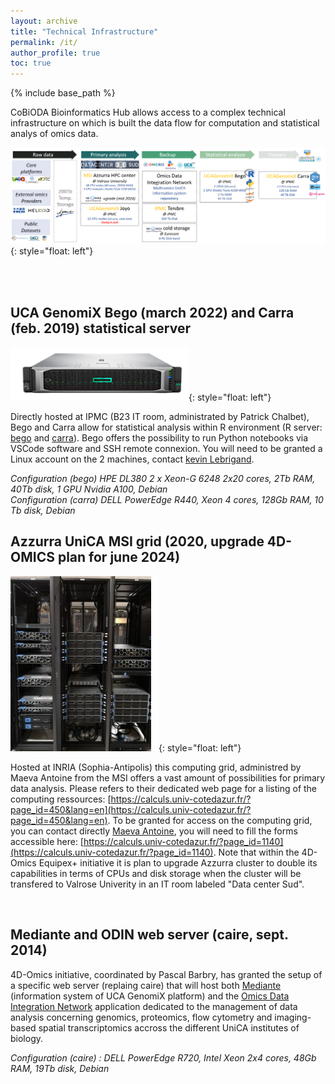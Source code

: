 ```yaml
---
layout: archive
title: "Technical Infrastructure"
permalink: /it/
author_profile: true
toc: true
---
```


{% include base_path %}


CoBiODA Bioinformatics Hub allows access to a complex technical infrastructure on which is built the data flow for computation and statistical analys of omics data.


![IPMC data flow](/images/ipmc_data_flow.png "IPMC data flow"){: style="float: left"}

<br><br>

## UCA GenomiX Bego (march 2022) and Carra (feb. 2019) statistical server

![bego](/images/bego.png "bego"){: style="float: left"}

Directly hosted at IPMC (B23 IT room, administrated by Patrick Chalbet), Bego and Carra allow for statistical analysis within R environment (R server: [bego](http://bego.ipmc.cnrs.fr:8787/) and [carra](http://carra.ipmc.cnrs.fr:8787/)). Bego offers the possibility to run Python notebooks via VSCode software and SSH remote connexion. You will need to be granted a Linux account on the 2 machines, contact [kevin Lebrigand](mailto:lebrigand@ipmc.cnrs.fr).

<i>Configuration (bego) HPE DL380 2 x Xeon-G 6248 2x20 cores, 2Tb RAM, 40Tb disk, 1 GPU Nvidia A100, Debian</i>
<br>
<i>Configuration (carra) DELL PowerEdge R440, Xeon 4 cores, 128Gb RAM, 10 Tb disk, Debian</i>


## Azzurra UniCA MSI grid (2020, upgrade 4D-OMICS plan for june 2024)

![azzurra](/images/azzurra.jpg "azzurra"){: style="float: left"}

Hosted at INRIA (Sophia-Antipolis) this computing grid, administred by Maeva Antoine from the MSI offers a vast amount of possibilities for primary data analysis. Please refers to their dedicated web page for a listing of the computing ressources: [https://calculs.univ-cotedazur.fr/?page_id=450&lang=en](https://calculs.univ-cotedazur.fr/?page_id=450&lang=en). To be granted for access on the computing grid, you can contact directly [Maeva Antoine](mailto:Maeva.ANTOINE@univ-cotedazur.fr), you will need to fill the forms accessible here: [https://calculs.univ-cotedazur.fr/?page_id=1140](https://calculs.univ-cotedazur.fr/?page_id=1140). Note that within the 4D-Omics Equipex+ initiative it is plan to upgrade Azzurra cluster to double its capabilities in terms of CPUs and disk storage when the cluster will be transfered to Valrose Univerity in an IT room labeled "Data center Sud".


<br>

## Mediante and ODIN web server (caire, sept. 2014)

4D-Omics initiative, coordinated by Pascal Barbry, has granted the setup of a specific web server (replaing caire) that will host both [Mediante](https://www.genomique.info:8443/merge/index) (information system of UCA GenomiX platform) and the [Omics Data Integration Network](https://www.genomique.info:8443/odin/index) application dedicated to the management of data analysis concerning genomics, proteomics, flow cytometry and imaging-based spatial transcriptomics accross the different UniCA institutes of biology.

<i>Configuration (caire) : DELL PowerEdge R720, Intel Xeon 2x4 cores, 48Gb RAM, 19Tb disk, Debian</i>
